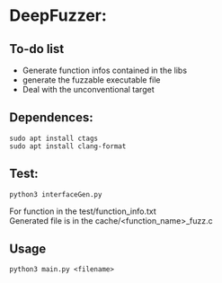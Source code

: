 # DeepFuzzer: 
## To-do list
 - Generate function infos contained in the libs
 - generate the fuzzable executable file
 - Deal with the unconventional target
 
## Dependences:
    sudo apt install ctags
    sudo apt install clang-format

## Test:
    python3 interfaceGen.py
 
 For function in the test/function_info.txt  
 Generated file is in the cache/<function_name>_fuzz.c
    
## Usage
    python3 main.py <filename>
 
